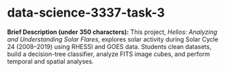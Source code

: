 # data-science-3337-task-3
**Brief Description (under 350 characters):** This project, *Helios: Analyzing and Understanding Solar Flares*, explores solar activity during Solar Cycle 24 (2008–2019) using RHESSI and GOES data. Students clean datasets, build a decision-tree classifier, analyze FITS image cubes, and perform temporal and spatial analyses.
